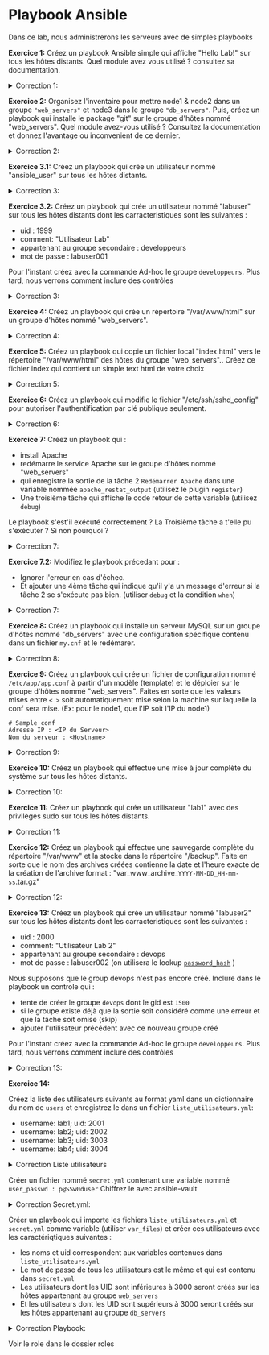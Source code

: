 # Playbook Ansible

 Dans ce lab, nous administrerons les serveurs avec de simples playbooks

**Exercice 1:** Créez un playbook Ansible simple qui affiche "Hello Lab!" sur tous les hôtes distants.
Quel module avez vous utilisé ? consultez sa documentation.


<details><summary> Correction 1:</summary>

```yaml
---
- name: Exercice 1 - Hello Lab
  hosts: all
  tasks:
    - name: Afficher un message
      debug:
        msg: "Hello Lab!"
```

</details>


**Exercice 2:** Organisez l'inventaire pour mettre node1 & node2 dans un groupe `"web_servers"` et node3 dans le groupe `"db_servers"`. Puis, créez un playbook qui installe le package "git" sur le groupe d'hôtes nommé "web_servers".
Quel module avez-vous utilisé ?
Consultez la documentation et donnez l'avantage ou inconvenient de ce dernier.


<details><summary> Correction 2:</summary>

```yaml
# On peut aussi utiliser le module package ou apt.

# Le module package cache les détails spécifiques à la distribution. est plus générique et fonctionne sur plusieurs distributions Linux. L'inconvenient c'est : Moins de contrôle spécifique à la distribution, Manque de personnalisation avancée

# Le module apt : spécifiques à la distribution Debian,On peut accéder à des fonctionnalités spécifiques, fonctionnalités avancées à la distribution. Son inconvenient c'est : Moins de portabilité, plus de travail de maintenance si vous gérez des serveurs sur plusieurs distributions, 
---
- name: Exercice 2 - Installation de Git
  hosts: web_servers
  tasks:
    - name: Installer Git
      apt:
        name: git
        state: present
```

</details>


**Exercice 3.1:** Créez un playbook qui crée un utilisateur nommé "ansible_user" sur tous les hôtes distants.


<details><summary> Correction 3:</summary>

```yaml
---
- name: Exercice 3.1 - Création d'utilisateur
  hosts: all
  tasks:
    - name: Créer un utilisateur
      user:
        name: ansible_user
```

</details>


**Exercice 3.2:** Créez un playbook qui crée un utilisateur nommé "labuser" sur tous les hôtes distants dont les carracteristiques sont les suivantes :
* uid : 1999
* comment: "Utilisateur Lab"
* appartenant au groupe secondaire : developpeurs
* mot de passe : labuser001

Pour l'instant créez avec la commande Ad-hoc le groupe `developpeurs`. Plus tard, nous verrons comment inclure des contrôles

<details><summary> Correction 3:</summary>

```yaml
---
- name: Création de l'utilisateur labuser
  hosts: all
  tasks:
    - name: Créer l'utilisateur labuser
      user:
        name: labuser
        uid: 1999
        comment: "Utilisateur Lab"
        groups: developpeurs
        password: "{{ 'labuser001' | password_hash('sha512', 'mysecretsalt') }}"
```

Si vous avez une erreur au sujet du `passlib` , assurez vous d'installer le module python `passlib` sur la machine `controller` à partir de laquelle vous exécutez `ansible` : `sudo apt-get install python3-passlib` ou l'installation via Pip:
* installation de `pip`, le gestionnaire de paquets python
* installation de `passlib`

</details>


**Exercice 4:** Créez un playbook qui crée un répertoire "/var/www/html" sur un groupe d'hôtes nommé "web_servers".


<details><summary> Correction 4:</summary>

```yaml
---
- name: Exercice 4 - Création de répertoire
  hosts: web_servers
  tasks:
    - name: Créer un répertoire
      file:
        path: /var/www/html
        state: directory
```

</details>


**Exercice 5:** Créez un playbook qui copie un fichier local "index.html" vers le répertoire "/var/www/html" des hôtes du groupe "web_servers"..
Créez ce fichier index qui contient un simple text html de votre choix

<details><summary> Correction 5:</summary>

```yaml
---
- name: Exercice 5 - Copie de fichier
  hosts: all
  tasks:
    - name: Copier un fichier
      copy:
        src: /chemin/vers/index.html
        dest: /var/www/html/
```

</details>


**Exercice 6:** Créez un playbook qui modifie le fichier "/etc/ssh/sshd_config" pour autoriser l'authentification par clé publique seulement.


<details><summary> Correction 6:</summary>

```yaml
---
- name: Exercice 6 - Configuration SSH
  hosts: all
  tasks:
    - name: Modifier le fichier SSHD
      lineinfile:
        path: /etc/ssh/sshd_config
        regexp: '^PasswordAuthentication'
        line: 'PasswordAuthentication no'
```

</details>


**Exercice 7:** Créez un playbook qui : 
* install Apache
* redémarre le service Apache sur le groupe d'hôtes nommé "web_servers"
* qui enregistre la sortie de la  tâche 2 `Redémarrer Apache` dans une variable nommée `apache_restat_output` (utilisez le plugin `register`)
* Une troisième tâche qui affiche le code retour de cette variable (utilisez `debug`)

Le playbook s'est'il exécuté correctement ?
La Troisième tâche a t'elle pu s'exécuter ?
Si non pourquoi ?


<details><summary> Correction 7:</summary>

```yaml
---
- name: Exercice 7 - Redémarrage Apache
  hosts: web_servers
  tasks:
    - name: Installation Apache
      apt:
        name: apache2
        state: latest
    - name: Redémarrer Apache
      service:
        name: apache2
        state: restarted
      register: apache_restat_output
    - name: affiche retour tache 2
      debug:
        msg: apache_restat_output
```

non car nginx utilise déjà le Port 80 et donc Apache n'a pas pu se lancer. Il faut diagnostiquer dans les logs pour voir ce conflit.
Et quand une tâche échoue le reste des tâches s'intérompt. Raison pour laquelle il n'a pas exécuté la tâche 3

</details>

**Exercice 7.2:** Modifiez le playbook précedant pour :
* Ignorer l'erreur en cas d'échec.
* Et ajouter une 4ème tâche qui indique qu'il y'a un message d'erreur si la tâche 2 se s'exécute pas bien. (utiliser `debug` et la condition `when`)


<details><summary> Correction 7:</summary>

```yaml
---
- name: Exercice 7 - Redémarrage Apache
  hosts: web_servers
  tasks:
    - name: Installation Apache
      apt:
        name: apache2
        state: latest
    - name: Redémarrer Apache
      service:
        name: apache2
        state: restarted
      register: apache_restat_output
      ignore_errors: true
    - name: affiche le retour de la tache 2
      debug:
        msg: '{{ apache_restat_output }}'
    - name: Dire si la tâche a échouée
      debug:
        msg: "La tâche de redémarrage a échoué"
      when:
        - apache_restat_output.failed == true
```

non car nginx utilise déjà le Port 80. Il faut diagnostiquer dans les logs pour voir ce conflit.

</details>

**Exercice 8:** Créez un playbook qui installe un serveur MySQL sur un groupe d'hôtes nommé "db_servers" avec une configuration spécifique contenu dans un fichier `my.cnf` et le redémarer.


<details><summary> Correction 8:</summary>

```yaml
---
- name: Exercice 8 - Installation MySQL
  hosts: db_servers
  tasks:
    - name: Installer MySQL Server
      apt:
        name: mysql-server
        state: present
        update_cache: true
    - name: Copier le fichier de configuration MySQL
      copy:
        src: /chemin/vers/my.cnf
        dest: /etc/mysql/my.cnf
    - name: redémarrer mysql
      service:
        name: mysql
        state: restarted
```

</details>


**Exercice 9:** Créez un playbook qui crée un fichier de configuration nommé `/etc/app/app.conf` à partir d'un modèle (template) et le déploier sur le groupe d'hôtes nommé "web_servers". Faites en sorte que les valeurs mises entre `< >` soit automatiquement mise selon la machine sur laquelle la conf sera mise. (Ex: pour le node1, que l'IP soit l'IP du node1)

```
# Sample conf
Adresse IP : <IP du Serveur>
Nom du serveur : <Hostname>
```


<details><summary> Correction 9:</summary>

Créer le template suivant

```
# Sample conf
Adresse IP : {{ ansible_default_ipv4.address }}
Nom du serveur : {{ ansible_hostname }}
```

```yaml
---
- name: Exercice 9 - Déploiement de configuration
  hosts: web_servers
  tasks:
    - name: créer le répertoire /etc/app
      file:
        path: /etc/app
        state: directory
    - name: Copier le fichier de configuration à partir d'un modèle
      template:
        src: /lab/template.j2
        dest: /etc/app/app.conf
```

</details>


**Exercice 10:** Créez un playbook qui effectue une mise à jour complète du système sur tous les hôtes distants.


<details><summary> Correction 10:</summary>

```yaml
---
- name: Exercice 10 - Mise à jour du système
  hosts: all
  tasks:
    - name: Mise à jour du système
      apt:
        upgrade: dist
```

</details>


**Exercice 11:** Créez un playbook qui crée un utilisateur "lab1" avec des privilèges sudo sur tous les hôtes distants.


<details><summary> Correction 11:</summary>

```yaml
---
- name: Exercice 11 - Création d'utilisateur avec sudo
  hosts: all
  tasks:
    - name: Créer un utilisateur
      user:
        name: lab1
        state: present
    - name: Ajouter l'utilisateur au groupe sudo
      user:
        name: lab1
        groups: sudo
```

</details>


**Exercice 12:** Créez un playbook qui effectue une sauvegarde complète du répertoire "/var/www" et la stocke dans le répertoire "/backup". Faite en sorte que le nom des archives créées contienne la date et l'heure exacte de la création de l'archive format : "var_www_archive_`YYYY-MM-DD_HH-mm-ss`.tar.gz"


<details><summary> Correction 12:</summary>

```yaml
---
- name: Exercice 12 - Sauvegarde du répertoire
  hosts: web_servers
  tasks:
    - name: Obtenir le temps présent
      set_fact:
        timestamp: "{{ ansible_date_time.date }}-{{ ansible_date_time.time | regex_replace(':', '-') }}"
    - name: Créer le répertoire de sauvegarde
      file:
        path: /backup
        state: directory
    - name:
      archive:
        path: /var/www
        dest: "/backup/var_www_archive_{{ timestamp }}.tar.gz"
        format: gz
        mode: '0644'
```

</details>


**Exercice 13:** Créez un playbook qui crée un utilisateur nommé "labuser2" sur tous les hôtes distants dont les carracteristiques sont les suivantes :
* uid : 2000
* comment: "Utilisateur Lab 2"
* appartenant au groupe secondaire : devops
* mot de passe : labuser002 (on utilisera le lookup [`password_hash`](https://docs.ansible.com/ansible/latest/playbook_guide/playbooks_filters.html#hashing-and-encrypting-strings-and-passwords) )

Nous supposons que le group devops n'est pas encore créé. Inclure dans le playbook un controle qui :
* tente de créer le groupe `devops` dont le gid est `1500`
* si le groupe existe déjà que la sortie soit considéré comme une erreur et que la tâche soit omise (skip)
* ajouter l'utilisateur précédent avec ce nouveau groupe créé

Pour l'instant créez avec la commande Ad-hoc le groupe `developpeurs`. Plus tard, nous verrons comment inclure des contrôles

<details><summary> Correction 13:</summary>

```yaml
---
- name: Création de l'utilisateur labuser
  hosts: all
  tasks:
    - name: Vérifier l'existence du groupe devops
      group:
        name: devops
        gid: 1500
      register: group_result
      ignore_errors: yes

    - name: Créer le groupe devops s'il n'existe pas
      group:
        name: devops
      when: group_result.failed

    - name: Créer l'utilisateur labuser
      user:
        name: labuser
        uid: 1999
        comment: "Utilisateur Lab"
        groups: devops
        password: "{{ 'labuser001' | password_hash('sha512', 'mysecretsalt') }}"

```

</details>



**Exercice 14:** 

Créez la liste des utilisateurs suivants au format yaml dans un dictionnaire du nom de `users` et enregistrez le dans un fichier `liste_utilisateurs.yml`:

* username: lab1; uid: 2001
* username: lab2; uid: 2002
* username: lab3; uid: 3003
* username: lab4; uid: 3004

<details><summary>Correction Liste utilisateurs</summary>

```yaml
---
 users:
  - username: lab1
    uid: 2001
  - username: lab2
    uid: 2002
  - username: lab3
    uid: 3003
  - username: lab4
    uid: 3004
```

</details>

Créer un fichier nommé `secret.yml` contenant une variable nommé `user_passwd : p@SSw0duser`
Chiffrez le avec ansible-vault 

<details><summary>Correction Secret.yml:</summary>

```yaml
---
  user_passwd: p@SSw0duser
  
```

```
# chriffrer ==> entrez le mot de passe
ansible-vault encrypt /lab/secret.yml

# voir le contenu
cat /lab/secret.yml

# voir le contenu décrypté
ansible-vault view /lab/secret.yml
```

</details>


Créer un playbook qui importe les fichiers `liste_utilisateurs.yml` et `secret.yml` comme variable (utiliser `var_files`) et créer ces utilisateurs avec les caractériqtiques suivantes :
* les noms et uid correspondent aux variables contenues dans `liste_utilisateurs.yml`
* Le mot de passe de tous les utilisateurs est le même et qui est contenu dans  `secret.yml`
* Les utilisateurs dont les UID sont inférieures à 3000 seront créés sur les hôtes appartenant au groupe `web_servers`
* Et les utilisateurs dont les UID sont supérieurs à 3000 seront créés sur les hôtes appartenant au groupe `db_servers` 

<details><summary> Correction Playbook: </summary>

```yaml
---
 - hosts : all
   become : yes

   vars_files :
    - secret.yml
    - liste_utilisateurs.yml

   tasks :
    - name : Création des utilisateurs sur Web_servers
      user : 
        name : "{{ item.username }}"
        uid : "{{ item.uid }}"
        password : "{{ user_passwd | password_hash('sha512') }}"
      with_items :
        - "{{ users }}"
      when :
        - inventory_hostname in groups['web_servers'] and item.uid|int < 3000
      
    - name : Création des utilisateurs sur db_servers
      user : 
        name : "{{ item.username }}"
        uid : "{{ item.uid }}"
        password : "{{ user_passwd | password_hash('sha512') }}"
      with_items :
        - "{{ users }}"
      when :
        - inventory_hostname in groups['db_servers'] and item.uid|int > 2999
  
```

Afin de pouvoir exécuter notre ansible-playbook, nous devons lui fournir le mot de passe vault pour déchiffrer le le fichier secret.yml
on met notre mot de passe de chiffrement dans un fichier
```
vim vault_password
```


Ensuite on ajoute cela comme argument à la commande

```
ansible-playbook /lab/exo14.yml --vault-password-file vault_password
```

</details>

Voir le role dans le dossier roles
